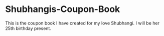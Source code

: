 # Shubhangis-Coupon-Book
This is the coupon book I have created for my love Shubhangi. I will be her 25th birthday present. 
